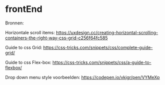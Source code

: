 # frontEnd

Bronnen:

Horizontale scroll items:
https://uxdesign.cc/creating-horizontal-scrolling-containers-the-right-way-css-grid-c256f64fc585

Guide to css Grid:
https://css-tricks.com/snippets/css/complete-guide-grid/

Guide to css Flex-box:
https://css-tricks.com/snippets/css/a-guide-to-flexbox/

Drop down menu style voorbeelden: 
https://codepen.io/vkjgr/pen/VYMeXp

